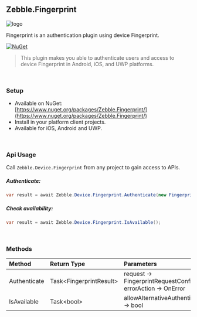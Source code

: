 ﻿[logo]: https://raw.githubusercontent.com/Geeksltd/Zebble.Fingerprint/master/icon.png "Zebble.Fingerprint"


## Zebble.Fingerprint

![logo]

Fingerprint is an authentication plugin using device Fingerprint.


[![NuGet](https://img.shields.io/nuget/v/Zebble.Fingerprint.svg?label=NuGet)](https://www.nuget.org/packages/Zebble.Fingerprint/)

> This plugin makes you able to authenticate users and access to device Fingerprint in Android, iOS, and UWP platforms.

<br>


### Setup
* Available on NuGet: [https://www.nuget.org/packages/Zebble.Fingerprint/](https://www.nuget.org/packages/Zebble.Fingerprint/)
* Install in your platform client projects.
* Available for iOS, Android and UWP.
<br>


### Api Usage

Call `Zebble.Device.Fingerprint` from any project to gain access to APIs.

##### Authenticate:
```csharp
var result = await Zebble.Device.Fingerprint.Authenticate(new FingerprintRequestConfig("My App", "some reason"));
```
##### Check availability:
```csharp
var result = await Zebble.Device.Fingerprint.IsAvailable();
```

<br>

### Methods
| Method       | Return Type  | Parameters                          | Android | iOS | Windows |
| :----------- | :----------- | :-----------                        | :------ | :-- | :------ |
| Authenticate         | Task<FingerprintResult&gt;| request -> FingerprintRequestConfig<br> errorAction -> OnError| x       | x   | x       |
| IsAvailable   | Task<bool&gt; | allowAlternativeAuthentication -> bool | x | x | x |
